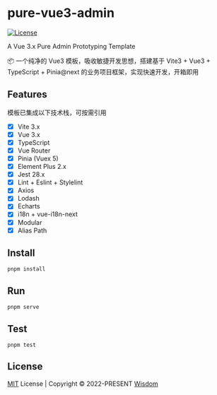 # pure-vue3-admin

[![License](https://img.shields.io/github/license/pdsuwwz/pure-vue3-admin?color=ffd932)](https://github.com/pdsuwwz/pure-vue3-admin/blob/main/LICENSE)

A Vue 3.x Pure Admin Prototyping Template

📦 一个纯净的 Vue3 模板，吸收敏捷开发思想，搭建基于 Vite3 + Vue3 + TypeScript + Pinia@next 的业务项目框架，实现快速开发，开箱即用

## Features

模板已集成以下技术栈，可按需引用

- [x] Vite 3.x
- [x] Vue 3.x
- [x] TypeScript
- [x] Vue Router
- [x] Pinia (Vuex 5)
- [x] Element Plus 2.x
- [x] Jest 28.x
- [x] Lint + Eslint + Stylelint
- [x] Axios
- [x] Lodash
- [x] Echarts
- [x] i18n + vue-i18n-next
- [x] Modular
- [x] Alias Path

## Install

```
pnpm install
```


## Run

```
pnpm serve
```

## Test

```
pnpm test
```

## License

[MIT](./LICENSE) License | Copyright © 2022-PRESENT [Wisdom](https://github.com/pdsuwwz)
